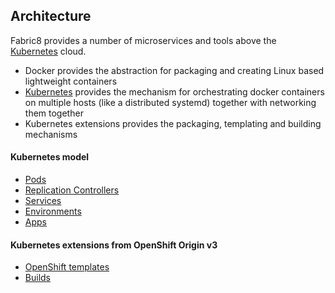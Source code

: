 ## Architecture

Fabric8 provides a number of microservices and tools above the [Kubernetes](http://kubernetes.io) cloud.

* Docker provides the abstraction for packaging and creating Linux based lightweight containers
* [Kubernetes](http://kubernetes.io) provides the mechanism for orchestrating docker containers on multiple hosts (like a distributed systemd) together with networking them together
* Kubernetes extensions provides the packaging, templating and building mechanisms

#### Kubernetes model

* [Pods](pods.html)
* [Replication Controllers](replicationControllers.html)
* [Services](services.html)
* [Environments](environments.html)
* [Apps](apps.html)

#### Kubernetes extensions from OpenShift Origin v3

* [OpenShift templates](http://docs.openshift.org/latest/dev_guide/templates.html) 
* [Builds](builds.html)
